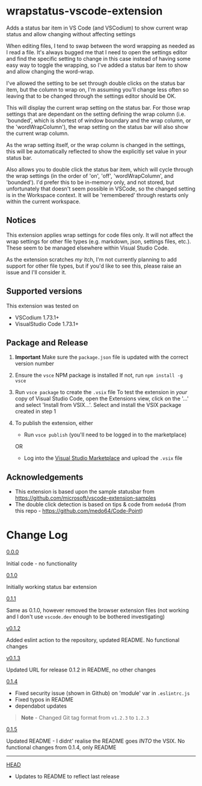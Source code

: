 # wrapstatus-vscode-extension
Adds a status bar item in VS Code (and VSCodium) to show current wrap status and allow changing without affecting settings

When editing files, I tend to swap between the word wrapping as needed as I read a file. It's always bugged me that I need to open the settings editor and find the specific setting to change in this case instead of having some easy way to toggle the wrapping, so I've added a status bar item to show and allow changing the word-wrap.

I've allowed the setting to be set through double clicks on the status bar item, but the column to wrap on, I'm assuming you'll change less often so leaving that to be changed through the settings editor should be OK.

This will display the current wrap setting on the status bar. For those wrap settings that are dependant on the setting defining the wrap column (i.e. 'bounded', which is shortest of window boundary and the wrap column, or the 'wordWrapColumn'), the wrap setting on the status bar will also show the current wrap column.

As the wrap setting itself, or the wrap column is changed in the settings, this will be automatically reflected to show the explicitly set value in your status bar.

Also allows you to double click the status bar item, which will cycle through the wrap settings (in the order of 'on', 'off', 'wordWrapColumn', and 'bounded'). I'd prefer this to be in-memory only, and not stored, but unfortunately that doesn't seem possible in VSCode, so the changed setting is in the Workspace context. It will be 'remembered' through restarts only within the current workspace.

## Notices
This extension applies wrap settings for code files only. It will not affect the wrap settings for other file types (e.g. markdown, json, settings files, etc.). These seem to be managed elsewhere within Visual Studio Code. 

As the extension scratches _my_ itch, I'm not currently planning to add support for other file types, but if you'd like to see this, please raise an issue and I'll consider it.

## Supported versions
This extension was tested on 
* VSCodium 1.73.1+
* VisualStudio Code 1.73.1+

## Package and Release
1. **Important** Make sure the `package.json` file is updated with the correct version number
2. Ensure the `vsce` NPM package is installed
   If not, run `npm install -g vsce`
3. Run `vsce package` to create the `.vsix` file
   To test the extension in _your_ copy of Visual Studio Code, open the Extensions view, click on the '...' and select 'Install from VSIX...'. Select and install the VSIX package created in step 1
4. To publish the extension, either
   - Run `vsce publish` (you'll need to be logged in to the marketplace)

   OR

   - Log into the [Visual Studio Marketplace](https://marketplace.visualstudio.com/manage) and upload the `.vsix` file

## Acknowledgements
- This extension is based upon the sample statusbar from https://github.com/microsoft/vscode-extension-samples
- The double click detection is based on tips & code from `medo64` (from this repo - https://github.com/medo64/Code-Point)


# Change Log
[0.0.0](https://github.com/grahammkelly/wrapstatus-vscode-extension/tree/0.0.0) 

Initial code - no functionality

[0.1.0](https://github.com/grahammkelly/wrapstatus-vscode-extension/tree/0.1.0) 

Initially working status bar extension

[0.1.1](https://github.com/grahammkelly/wrapstatus-vscode-extension/tree/0.1.1) 

Same as 0.1.0, however removed the browser extension files (not working and I don't use `vscode.dev` enough to be bothered investigating)

[v0.1.2](https://github.com/grahammkelly/wrapstatus-vscode-extension/tree/v0.1.2) 

Added eslint action to the repository, updated README. No functional changes

[v0.1.3](https://github.com/grahammkelly/wrapstatus-vscode-extension/tree/v0.1.3) 

Updated URL for release 0.1.2 in README, no other changes

[0.1.4](https://github.com/grahammkelly/wrapstatus-vscode-extension/tree/0.1.4) 

- Fixed security issue (shown in Github) on 'module' var in `.eslintrc.js`
- Fixed typos in README
- dependabot updates

> **Note** - Changed Git tag format from `v1.2.3` to `1.2.3`

[0.1.5](https://github.com/grahammkelly/wrapstatus-vscode-extension/tree/0.1.5)

Updated README - I didnt' realise the README goes _INTO_ the VSIX. No functional changes from 0.1.4, only README

---

[HEAD](https://github.com/grahammkelly/wrapstatus-vscode-extension) 

- Updates to README to reflect last release


